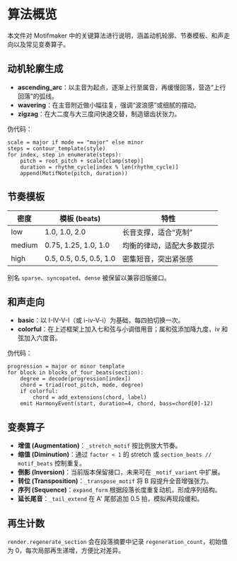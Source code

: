 # 算法概览

本文件对 Motifmaker 中的关键算法进行说明，涵盖动机轮廓、节奏模板、和声走向以及常见变奏算子。

## 动机轮廓生成
- **ascending_arc**：以主音为起点，逐渐上行至属音，再缓慢回落，营造“上行回落”的弧线。
- **wavering**：在主音附近做小幅往复，强调“波浪感”或细腻的摆动。
- **zigzag**：在大二度与大三度间快速交替，制造锯齿状张力。

伪代码：
```
scale = major if mode == "major" else minor
steps = contour_template(style)
for index, step in enumerate(steps):
    pitch = root_pitch + scale[clamp(step)]
    duration = rhythm_cycle[index % len(rhythm_cycle)]
    append(MotifNote(pitch, duration))
```

## 节奏模板
| 密度 | 模板 (beats) | 特性 |
| ---- | ------------- | ---- |
| low | 1.0, 1.0, 2.0 | 长音支撑，适合“克制”
| medium | 0.75, 1.25, 1.0, 1.0 | 均衡的律动，适配大多数提示
| high | 0.5, 0.5, 0.5, 0.5, 1.0 | 密集短音，突出紧张感

别名 `sparse`、`syncopated`、`dense` 被保留以兼容旧版接口。

## 和声走向
- **basic**：以 I-IV-V-I（或 i-iv-V-i）为基础，每四拍切换一次。
- **colorful**：在上述框架上加入七和弦与小调借用音；属和弦添加降九度，iv 和弦加入六度音。

伪代码：
```
progression = major or minor template
for block in blocks_of_four_beats(section):
    degree = decode(progression[index])
    chord = triad(root_pitch, mode, degree)
    if colorful:
        chord = add_extensions(chord, label)
    emit HarmonyEvent(start, duration=4, chord, bass=chord[0]-12)
```

## 变奏算子
- **增值 (Augmentation)**：`_stretch_motif` 按比例放大节奏。
- **缩值 (Diminution)**：通过 `factor < 1` 的 stretch 或 `section_beats // motif_beats` 控制重复。
- **倒影 (Inversion)**：当前版本保留接口，未来可在 `_motif_variant` 中扩展。
- **转位 (Transposition)**：`_transpose_motif` 将 B 段提升全音增强张力。
- **序列 (Sequence)**：`expand_form` 根据段落长度重复动机，形成序列结构。
- **延长尾音**：`_tail_extend` 在 A' 尾部追加 0.5 拍，模拟再现段缓和。

## 再生计数
`render.regenerate_section` 会在段落摘要中记录 `regeneration_count`，初始值为 0，每次局部再生递增，方便比对差异。
